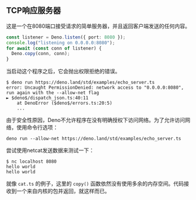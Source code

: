 ## TCP响应服务器

这是一个在8080端口接受请求的简单服务器，并且返回客户端发送的任何内容。

```ts
const listener = Deno.listen({ port: 8080 });
console.log("listening on 0.0.0.0:8080");
for await (const conn of listener) {
  Deno.copy(conn, conn);
}
```

当启动这个程序之后，它会抛出权限拒绝的错误。

```shell
$ deno run https://deno.land/std/examples/echo_server.ts
error: Uncaught PermissionDenied: network access to "0.0.0.0:8080", run again with the --allow-net flag
► $deno$/dispatch_json.ts:40:11
    at DenoError ($deno$/errors.ts:20:5)
    ...
```

由于安全性原因，Deno不允许程序在没有明确授权下访问网络。为了允许访问网络，使用命令行选项：

```shell
deno run --allow-net https://deno.land/std/examples/echo_server.ts
```

尝试使用netcat发送数据来测试一下：

```shell
$ nc localhost 8080
hello world
hello world
```

就像 `cat.ts` 的例子，这里的 `copy()` 函数依然没有使用多余的内存空间。代码接收到一个来自内核的包并返回，就这样而已。